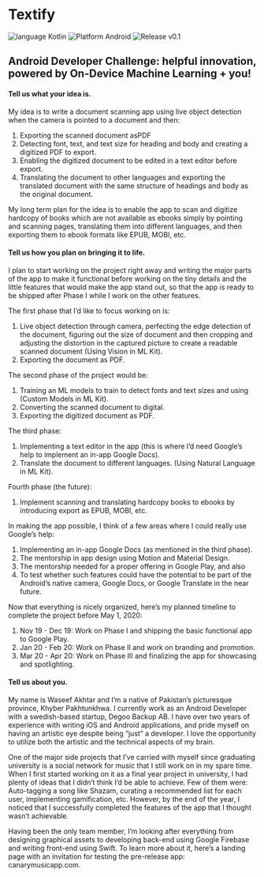 # Textify

![language Kotlin](https://img.shields.io/badge/language-Kotlin-brightgreen.svg) ![Platform Android](https://img.shields.io/badge/platform-Android-lightgrey.svg) ![Release v0.1](https://img.shields.io/badge/release-v0.1-orange.svg)

## Android Developer Challenge: helpful innovation, powered by On-Device Machine Learning + you!

#### Tell us what your idea is. 
My idea is to write a document scanning app using live object detection when the camera is pointed to a document and then:
1. Exporting the scanned document asPDF
2. Detecting font, text, and text size for heading and body and creating a digitized PDF to export.
3. Enabling the digitized document to be edited in a text editor before export.
4. Translating the document to other languages and exporting the translated document with the same structure of headings and body as the original document.

My long term plan for the idea is to enable the app to scan and digitize hardcopy of books which are not available as ebooks simply by pointing and scanning pages, translating them into different languages, and then exporting them to ebook formats like EPUB, MOBI, etc.

#### Tell us how you plan on bringing it to life.
I plan to start working on the project right away and writing the major parts of the app to make it functional before working on the tiny details and the little features that would make the app stand out, so that the app is ready to be shipped after Phase I while I work on the other features.

The first phase that I’d like to focus working on is:
1. Live object detection through camera, perfecting the edge detection of the document, figuring out the size of document and then cropping and adjusting the distortion in the captured picture to create a readable scanned document (Using Vision in ML Kit).
2. Exporting the document as PDF.

The second phase of the project would be:
1. Training an ML models to train to detect fonts and text sizes and using (Custom Models in ML Kit).
2. Converting the scanned document to digital.
3. Exporting the digitized document as PDF.

The third phase:
1. Implementing a text editor in the app (this is where I’d need Google’s help to implement an in-app Google Docs).
2. Translate the document to different languages. (Using Natural Language in ML Kit).

Fourth phase (the future):
1. Implement scanning and translating hardcopy books to ebooks by introducing export as EPUB, MOBI, etc.

In making the app possible, I think of a few areas where I could really use Google’s help:
1. Implementing an in-app Google Docs (as mentioned in the third phase).
2. The mentorship in app design using Motion and Material Design.
3. The mentorship needed for a proper offering in Google Play, and also
4. To test whether such features could have the potential to be part of the Android’s native camera, Google Docs, or Google Translate in the near future.

Now that everything is nicely organized, here’s my planned timeline to complete the project before May 1, 2020:
1. Nov 19 - Dec 19: Work on Phase I and shipping the basic functional app to Google Play.
2. Jan 20 - Feb 20: Work on Phase II and work on branding and promotion.
3. Mar 20 - Apr 20: Work on Phase III and finalizing the app for showcasing and spotlighting.

#### Tell us about you. 
My name is Waseef Akhtar and I’m a native of Pakistan’s picturesque province, Khyber Pakhtunkhwa. I currently work as an Android Developer with a swedish-based startup, Degoo Backup AB. I have over two years of experience with writing iOS and Android applications, and pride myself on having an artistic eye despite being “just” a developer. I love the opportunity to utilize both the artistic and the technical aspects of my brain.

One of the major side projects that I’ve carried with myself since graduating university is a social network for music that I still work on in my spare time.  When I first started working on it as a final year project in university, I had plenty of ideas that I didn’t think I’d be able to achieve. Few of them were: Auto-tagging a song like Shazam, curating a recommended list for each user, implementing gamification, etc. However, by the end of the year, I noticed that I successfully completed the features of the app that I thought wasn’t achievable.

Having been the only team member, I’m looking after everything from designing graphical assets to developing back-end using Google Firebase and writing front-end using Swift. To learn more about it, here’s a landing page with an invitation for testing the pre-release app: canarymusicapp.com.


